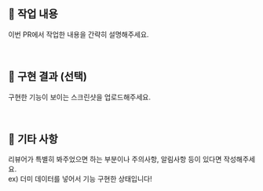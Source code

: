 ## 🚩 작업 내용

이번 PR에서 작업한 내용을 간략히 설명해주세요.

<br/>

## 🚩 구현 결과 (선택)

구현한 기능이 보이는 스크린샷을 업로드해주세요.

<br/>

## 🚩 기타 사항

리뷰어가 특별히 봐주었으면 하는 부분이나 주의사항, 알림사항 등이 있다면 작성해주세요.
<br/> ex) 더미 데이터를 넣어서 기능 구현한 상태입니다!

<br/>
